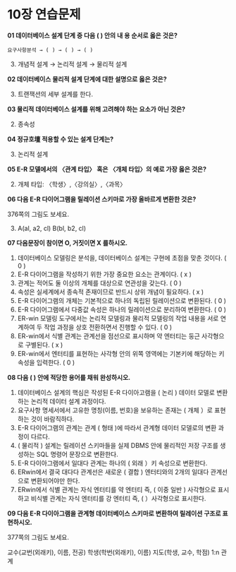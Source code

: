 # 10장 연습문제

**01 데이터베이스 설계 단계 중 다음 ( ) 안의 내 용 순서로 옳은 것은?**

`요구사항분석 → ( ) → ( ) → ( )`

3. 개념적 설계 → 논리적 설계 → 물리적 설계

**02 데이터베이스 물리적 설계 단계에 대한 설명으로 옳은 것은?**

3. 트랜잭션의 세부 설계를 한다.

**03 물리적 데이터베이스 설계를 위해 고려해야 하는 요소가 아닌 것은?**

2. 종속성

**04 정규호壇 적용할 수 있는 설계 단계는?**

3. 논리적 설계

**05 E-R 모델에서의 〈관계 타입〉 혹은 〈개체 타입〉의 예로 가장 옳은 것은?**

2. 개체 타입: 〈학생〉,〈강의실〉,〈과목〉

**06 다음 E-R 다이어그램을 릴레이션 스키마로 가장 올바르게 변환한 것은?**

376쪽의 그림도 보세요.

3. A(al, a2, cl) B(bl, b2, cl)

**07 다음문장이 참이면 O, 거짓이면 X 를하시오.**

1. 데이터베이스 모델링은 분석을, 데이터베이스 설계는 구현에 초점을 맞춘 것이다. ( 0 )
2. E-R 다이어그램을 작성하기 위한 가장 중요한 요소는 관계이다. ( x )
3. 관계는 적어도 둘 이상의 개체를 대상으로 연관성을 갖는다. ( 0 )
4. 속성은 실세계에서 종속적 존재이므로 반드시 상위 개념이 필요하다. ( x )
5. E-R 다이어그램의 개체는 기본적으로 하나의 독립된 릴레이션으로 변환된다. ( 0 )
6. E-R 다이어그램에서 다중값 속성은 하나의 릴레이션으로 분리하여 변환한다. ( 0 )
7. ER-win 모델링 도구에서는 논리적 모델링과 물리적 모델링의 작업 내용을 서로 연계하여 두 작업 과정을 상호 전환하면서 진행할 수 있다. ( 0 )
8. ER-win에서 식별 관계는 관계선을 점선으로 표시하며 약 엔터티는 둥근 사각형으로 구별된다. ( x )
9. ER-win에서 엔터티를 표현하는 사각형 안의 위쪽 영역에는 기본키에 해당하는 키 속성을 입력한다. ( 0 )

**08 다음 ( ) 안에 적당한 용어를 채워 완성하시오.**

1. 데이터베이스 설계의 핵심은 작성된 E-R 다이아고램을 ( 논리 ) 데이터 모델로 변환하는 논리적 데이터 설계 과정이다.
2. 요구사항 명세서에서 고유한 명칭(이름, 번호)을 보유하는 존재는 ( 개체 ）로 표현하는 것이 바람직하다.
3. E-R 다이어그램의 관계는 관계 ( 형태 )에 따라서 관계형 데이터 모델로의 변환 과정이 다르다.
4. ( 물리적 ) 설계는 릴레이션 스키마들을 실제 DBMS 안에 물리적인 저장 구조를 생성하는 SQL 명령어 문장으로 변환한다.
5. E-R 다이아그램에서 일대다 관계는 하나의 ( 외래 ）키 속성으로 변환한다.
6. ERwin에서 결국 대다다 관계선은 새로운 ( 결합 ) 엔터티와의 2개의 일대다 관계선으로 변환되어야만 한다.
7. ERwin에서 식별 관계는 자식 엔터티를 약 엔터티 즉, ( 이중 일반 ) 사각형으로 표시하고 비식별 관계는 자식 엔터티를 강 엔터티 즉, ( ）사각형으로 표시한다.

**09 다음 E-R 다이아그램을 관계형 데이터베이스 스키마로 변환하여 릴레이션 구조로 표현하시오.**

377쪽의 그림도 보세요.

교수(교번(외래키), 이름, 전공)
학생(학번(외래키), 이름)
지도(학생, 교수, 학점)
1:n 관계
